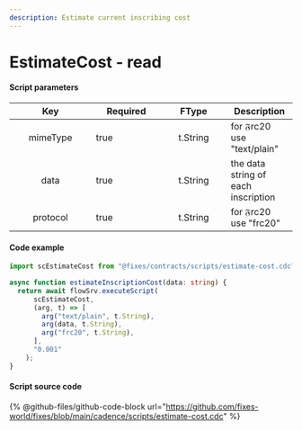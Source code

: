```yaml
---
description: Estimate current inscribing cost
---
```


# EstimateCost - read

#### Script parameters

<table><thead><tr><th width="130" align="center">Key</th><th width="108" data-type="checkbox">Required</th><th width="100" align="center">FType</th><th>Description</th></tr></thead><tbody><tr><td align="center">mimeType</td><td>true</td><td align="center">t.String</td><td>for  𝔉rc20 use "text/plain"</td></tr><tr><td align="center">data</td><td>true</td><td align="center">t.String</td><td>the data string of each inscription</td></tr><tr><td align="center">protocol</td><td>true</td><td align="center">t.String</td><td>for 𝔉rc20 use "frc20"</td></tr></tbody></table>

#### Code example

```typescript
import scEstimateCost from "@fixes/contracts/scripts/estimate-cost.cdc?raw";

async function estimateInscriptionCost(data: string) {
  return await flowSrv.executeScript(
      scEstimateCost,
      (arg, t) => [
        arg("text/plain", t.String),
        arg(data, t.String),
        arg("frc20", t.String),
      ],
      "0.001"
    );
}
```

#### Script source code

{% @github-files/github-code-block url="https://github.com/fixes-world/fixes/blob/main/cadence/scripts/estimate-cost.cdc" %}
